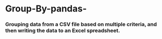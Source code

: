 # Group-By-pandas-

### Grouping data from a CSV file based on multiple criteria, and then writing the data to an Excel spreadsheet.
